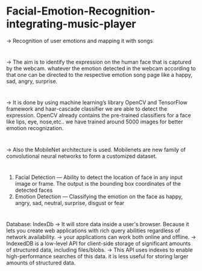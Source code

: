 # Facial-Emotion-Recognition-integrating-music-player
-> Recognition of user emotions and mapping it with songs
#
-> The aim is to identify the expression on the human face that is captured by the webcam. whatever the emotion detected in the webcam according to that one can be directed to the respective emotion song page like a happy, sad, angry, surprise.
#
-> It is done by using machine learning’s library OpenCV and TensorFlow framework and haar-cascade classifier we are able to detect the expression. OpenCV already contains the pre-trained classifiers for a face like lips, eye, nose,etc.. we have trained around 5000 images for better emotion recognization.
#
-> Also the MobileNet architecture is used. Mobilenets are new family of convolutional neural networks to form a customized dataset.
#
1.	Facial Detection — Ability to detect the location of face in any input image or frame. The output is the bounding box coordinates of the detected faces
2.	Emotion Detection — Classifying the emotion on the face as happy, angry, sad, neutral, surprise, disgust or fear
#
Database: IndexDb
->	It will store data inside a user's browser. Because it lets you create web applications with rich query abilities regardless of network availability.
->	your applications can work both online and offline.
->	IndexedDB is a low-level API for client-side storage of significant amounts of structured data, including files/blobs. 
->	This API uses indexes to enable high-performance searches of this data. it is less useful for storing larger amounts of structured data.
